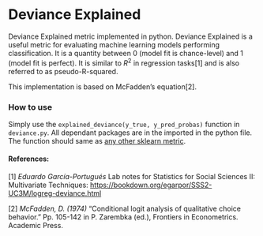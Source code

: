 # Deviance Explained
Deviance Explained metric implemented in python. Deviance Explained is a useful metric for evaluating machine learning models performing classification. It is a quantity between 0 (model fit is chance-level) and 1 (model fit is perfect). It is similar to $R^2$ in regression tasks[1] and is also referred to as pseudo-R-squared.

This implementation is based on McFadden’s equation[2].

### How to use
Simply use the `explained_deviance(y_true, y_pred_probas)` function in `deviance.py`. All dependant packages are in the imported in the python file. 
The function should same as [any other sklearn metric](https://scikit-learn.org/stable/modules/generated/sklearn.metrics.explained_variance_score.html#sklearn.metrics.explained_variance_score).
 
#### References:

[1] _Eduardo García-Portugués_ Lab notes for Statistics for Social Sciences II: Multivariate Techniques: https://bookdown.org/egarpor/SSS2-UC3M/logreg-deviance.html 

[2] _McFadden, D. (1974)_ “Conditional logit analysis of qualitative choice behavior.” Pp. 105-142 in P. Zarembka (ed.),
Frontiers in Econometrics. Academic Press.
